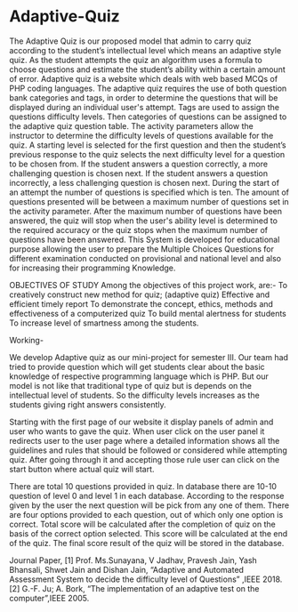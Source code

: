 # Adaptive-Quiz

The Adaptive Quiz is our proposed model that admin to carry quiz according to the student’s intellectual level which means an adaptive style quiz. As the student attempts the quiz an algorithm uses a formula to choose questions and estimate the student’s ability within a certain amount of error. Adaptive quiz is a website which deals with web based MCQs of PHP coding languages. The adaptive quiz requires the use of both question bank categories and tags, in order to determine the questions that will be displayed during an individual user's attempt. Tags are used to assign the questions difficulty levels. Then categories of questions can be assigned to the adaptive quiz question table. The activity parameters allow the instructor to determine the difficulty levels of questions available for the quiz. A starting level is selected for the first question and then the student’s previous response to the quiz selects the next difficulty level for a question to be chosen from. If the student answers a question correctly, a more challenging question is chosen next. If the student answers a question incorrectly, a less challenging question is chosen next. During the start of an attempt the number of questions is specified which is ten. The amount of questions presented will be between a maximum number of questions set in the activity parameter.  After the maximum number of questions have been answered, the quiz will stop when the user's ability level is determined to the required accuracy or the quiz stops when the maximum number of questions have been answered. This System is developed for educational purpose allowing the user to prepare the Multiple Choices Questions for different examination conducted on provisional and national level and also for increasing their programming Knowledge.

OBJECTIVES OF STUDY
Among the objectives of this project work, are:-
To creatively construct new method for quiz; (adaptive quiz)
Effective and efficient timely report
To demonstrate the concept, ethics, methods and effectiveness of a computerized quiz
To build mental alertness for students
To increase level of smartness among the students.

Working-

We develop Adaptive quiz as our mini-project for semester III. Our team had tried to provide question which will get students clear about the basic knowledge of respective programming language which is PHP. But our model is  not like that traditional type of quiz but is depends on the intellectual level of students. So the difficulty levels increases as the students giving right answers consistently.

Starting with the first page of our website it display panels of admin and user who wants to gave the quiz. When user click on the user panel it redirects user to the user page where a detailed information shows all the guidelines and rules that should be followed or considered while attempting quiz. After going through it and accepting those rule user can click on the start button where actual quiz will start.

There are total 10 questions provided in quiz. In database there are 10-10 question of level 0 and level 1 in each database. According to the response given by the user the next question will be pick from any one of them. There are four options provided to each question, out of which only one option is correct. Total score will be calculated after the completion of quiz on the basis        of the correct option selected. This score will be calculated at the end of the quiz. The final score result of the quiz will be stored in the database.

Journal Paper, 
[1] Prof. Ms.Sunayana, V Jadhav, Pravesh Jain, Yash Bhansali, Shwet Jain and Dishan Jain, “Adaptive and Automated Assessment System to decide the difficulty level of Questions” ,IEEE 2018. 
[2] G.-F. Ju; A. Bork, “The implementation of an adaptive test on the computer”,IEEE 2005.


